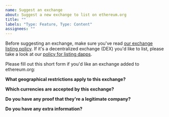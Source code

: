 ```yaml
---
name: Suggest an exchange
about: Suggest a new exchange to list on ethereum.org
title: ""
labels: "Type: Feature, Type: Content"
assignees: ""
---
```


Before suggesting an exchange, make sure you've read [our exchange listing policy](https://ethereum.org/en/contributing/adding-exchanges/). If it's a decentralized exchange (DEX) you'd like to list, please take a look at our [policy for listing dapps](https://ethereum.org/en/contributing/adding-products/).

Please fill out this short form if you'd like an exchange added to ethereum.org:

**What geographical restrictions apply to this exchange?**

<!-- If you don't know, please get in touch with the exchange. They'll likely have a list of restricted countries and jurisdictions. -->

**Which currencies are accepted by this exchange?**

<!-- If you don't know, please get in touch with the exchange. They'll likely have a list of accepted currencies -->

**Do you have any proof that they're a legitimate company?**

<!-- This is a safeguard against listing any malicious sites. You could provide a link to an "About" page from the exchange that provides more information about their legal entity, or a link to an official company registration -->

**Do you have any extra information?**

<!-- Add any more info that may make a stronger case for listing this exchange. Consider years of operation, size of company, financial backing etc. -->
